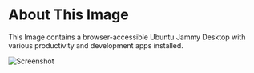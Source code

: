 # About This Image

This Image contains a browser-accessible Ubuntu Jammy Desktop with various productivity and development apps installed.

![Screenshot][Image_Screenshot]

[Image_Screenshot]: https://f.hubspotusercontent30.net/hubfs/5856039/dockerhub/image-screenshots/desktop-deluxe.png "Image Screenshot"